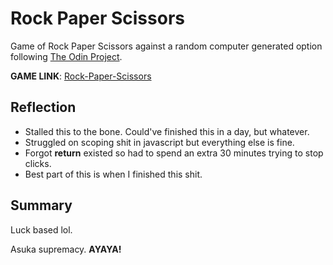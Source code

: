 # Rock Paper Scissors
Game of Rock Paper Scissors against a random computer generated option following [The Odin Project](https://www.theodinproject.com/lessons/foundations-rock-paper-scissors).

**GAME LINK**: [Rock-Paper-Scissors](https://emeteve.github.io/rockPaperScissors/)

## Reflection
- Stalled this to the bone. Could've finished this in a day, but whatever.
- Struggled on scoping shit in javascript but everything else is fine.
- Forgot **return** existed so had to spend an extra 30 minutes trying to stop clicks.
- Best part of this is when I finished this shit.

## Summary
Luck based lol.

Asuka supremacy. **AYAYA!**
